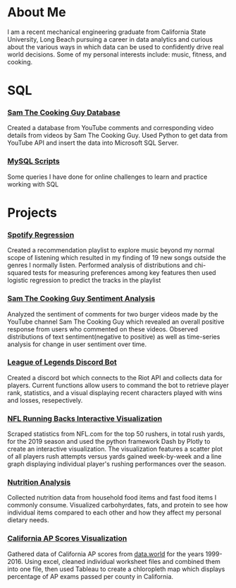 # About Me

I am a recent mechanical engineering graduate from California State University, Long Beach pursuing a career in data analytics and curious about the various ways in which data can be used to confidently drive real world decisions. Some of my personal interests include: music, fitness, and cooking.
# SQL 

### [Sam The Cooking Guy Database](../projects/sql/databse.html)
Created a database from YouTube comments and corresponding video details from videos by Sam The Cooking Guy. Used Python to get data from YouTube API and insert the data into Microsoft SQL Server.

### [MySQL Scripts](../projects/sql/sql_scripts.html)
Some queries I have done for online challenges to learn and practice working with SQL

# Projects

### [Spotify Regression](../projects/spotify_regression/spotify_regression.html)
Created a recommendation playlist to explore music beyond my normal scope of listening which resulted in my finding of 19 new songs outside the genres I normally listen. Performed analysis of distributions and chi-squared tests for measuring preferences among key features then used logistic regression to predict the tracks in the playlist

### [Sam The Cooking Guy Sentiment Analysis](../projects/sentiment_analysis/sentiment_analysis.html)
Analyzed the sentiment of comments for two burger videos made by the YouTube channel Sam The Cooking Guy which revealed an overall positive response from users who commented on these videos. Observed distributions of text sentiment(negative to positive) as well as time-series analysis for change in user sentiment over time.

### [League of Legends Discord Bot](../projects/discord-bot/discord_bot.html)
Created a discord bot which connects to the Riot API and collects data for players. Current functions allow users to command the bot to retrieve player rank, statistics, and a visual displaying recent characters played with wins and losses, resepectively.

### [NFL Running Backs Interactive Visualization](../projects/nfl-viz/nfl_running_backs.html)
Scraped statistics from NFL.com for the top 50 rushers, in total rush yards, for the 2019 season and used the python framework Dash by Plotly to create an interactive visualization. The visualization features a scatter plot of all players rush attempts versus yards gained week-by-week and a line graph displaying individual player's rushing performances over the season. 

### [Nutrition Analysis](../projects/nutrition_analysis/nutrition_analysis.html)
Collected nutrition data from household food items and fast food items I commonly consume. Visualized carbohyrdates, fats, and protein to see how individual items compared to each other and how they affect my personal dietary needs.

### [California AP Scores Visualization](../projects/california_ap/ap_viz.html)
Gathered data of California AP scores from [data.world](https://data.world) for the years 1999-2016. Using excel, cleaned individual worksheet files and combined them into one file, then used Tableau to create a chloropleth map which displays percentage of AP exams passed per county in California.


